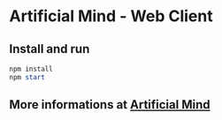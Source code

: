 # Artificial Mind - Web Client

## Install and run

```powershell
npm install
npm start
```

## More informations at [Artificial Mind](https://www.artificialmind.dev/)
